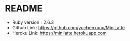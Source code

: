 # README

* Ruby version : 2.6.3
* Github Link: https://github.com/yuchenxuuu/MiniLatte
* Heroku Link:  https://minilatte.herokuapp.com
